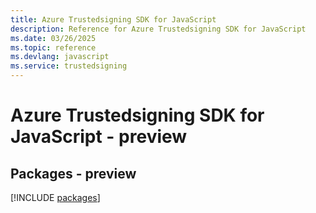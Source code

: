 ```yaml
---
title: Azure Trustedsigning SDK for JavaScript
description: Reference for Azure Trustedsigning SDK for JavaScript
ms.date: 03/26/2025
ms.topic: reference
ms.devlang: javascript
ms.service: trustedsigning
---
```

# Azure Trustedsigning SDK for JavaScript - preview
## Packages - preview
[!INCLUDE [packages](trustedsigning-index.md)]